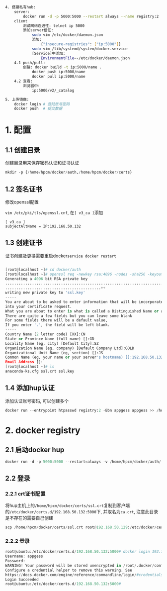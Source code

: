 ```bash
4. 搭建私有hub:
    server:
        docker run -d -p 5000:5000 --restart always --name registry:2
    client
        测试网络连通性: telnet ip 5000
        添加server信任:
            sudo vim /etc/docker/daemon.json
            添加:
                {"insecure-registries": ["ip:5000"]}
            sudo vim /lib/systemd/system/docker.service
            [Service]中添加:
                EnvironmentFile=-/etc/docker/daemon.json
    4.1 push/pull:
        创建: docker build -t ip:5000/name .
            docker push ip:5000/name
            docker pull ip:5000/name
    4.2 查看:
        浏览器中:
            ip:5000/v2/_catalog

5. 上传镜像:
    docker login # 登陆账号密码
    docker push  # 提交数据
```





# 1. 配置

## 1.1 创建目录

创建目录用来保存密码认证和证书认证

```python
mkdir -p {/home/hpcm/docker/auth,/home/hpcm/docker/certs}
```

## 1.2 签名证书

修改openssl配置

`vim /etc/pki/tls/openssl.cnf`, 在`[ v3_ca ]`添加

```shell
[ v3_ca ]
subjectAltName = IP:192.168.50.132
```

## 1.3 创建证书

证书创建及更换需要重启docker`service docker restart`

```python

[root@localhost ~]# cd docker/auth
[root@localhost ~]# openssl req -newkey rsa:4096 -nodes -sha256 -keyout ssl.key -x509 -days 365 -out ssl.crt
Generating a 4096 bit RSA private key
...........................................................................................++
...........................................++
writing new private key to 'ssl.key'
-----
You are about to be asked to enter information that will be incorporated
into your certificate request.
What you are about to enter is what is called a Distinguished Name or a DN.
There are quite a few fields but you can leave some blank
For some fields there will be a default value,
If you enter '.', the field will be left blank.
-----
Country Name (2 letter code) [XX]:CN
State or Province Name (full name) []:GD
Locality Name (eg, city) [Default City]:SZ
Organization Name (eg, company) [Default Company Ltd]:GOLD
Organizational Unit Name (eg, section) []:JS
Common Name (eg, your name or your server's hostname) []:192.168.50.132:5000
Email Address []:
[root@localhost ~]# ls
anaconda-ks.cfg ssl.crt ssl.key

```

## 1.4 添加hup认证

添加认证账号密码, 可以创建多个

```python
docker run --entrypoint htpasswd registry:2 -Bbn appgess appgess >> /home/hpcm/docker/auth/htpasswd
```

 

# 2. docker registry

## 2.1 启动docker hup

```python
docker run -d -p 5000:5000 --restart=always -v /home/hpcm/docker/auth/:/auth/ -e "REGISTRY_AUTH=htpasswd" -e "REGISTRY_AUTH_HTPASSWD_REALM=Registry Realm" -e REGISTRY_AUTH_HTPASSWD_PATH=/auth/htpasswd -e REGISTRY_HTTP_TLS_CERTIFICATE=/certs/ssl.crt -e REGISTRY_HTTP_TLS_KEY=/certs/ssl.key -v /home/hpcm/docker/certs:/certs/ --name dockerhup registry:2
```

## 2.2 登录

### 2.2.1 crt证书配置

将hup主机上的`/home/hpcm/docker/certs/ssl.crt`复制到客户端的`/etc/docker/certs.d/192.168.50.132:5000`下, 并取名为`ca.crt`, 注意此目录是不存在的需要自己创建

```python
scp /home/hpcm/docker/certs/ssl.crt root@192.168.50.129:/etc/docker/certs.d/192.168.50.132:5000
```

### 2.2.2 登录

```python
root@ubuntu:/etc/docker/certs.d/192.168.50.132:5000# docker login 192.168.50.132:5000
Username: appgess
Password: 
WARNING! Your password will be stored unencrypted in /root/.docker/config.json.
Configure a credential helper to remove this warning. See
https://docs.docker.com/engine/reference/commandline/login/#credentials-store
Login Succeeded
root@ubuntu:/etc/docker/certs.d/192.168.50.132:5000# 
```